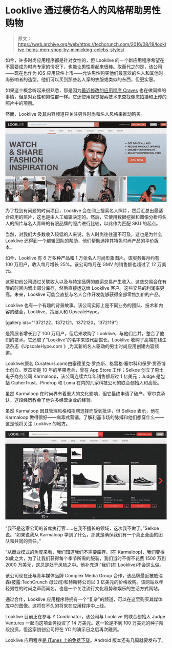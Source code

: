 # Looklive 通过模仿名人的风格帮助男性购物

> 原文：<https://web.archive.org/web/https://techcrunch.com/2016/08/19/looklive-helps-men-shop-by-mimicking-celebs-styles/>

如今，许多时尚应用程序都是针对女性的，但 Looklive 的一个新应用程序希望在不需要成为时尚专家的情况下，也能让男性看起来很棒。取而代之的是，该公司——现在也作为 iOS 应用软件上市——允许男性购买他们最喜欢的名人和其他时尚影响者的造型。他们可以买到那些名人穿的衣服或类似的东西，但更实惠。

如果这个概念听起来很熟悉，那是因为[最近修改的应用程序 Craves](https://web.archive.org/web/20230204224146/https://techcrunch.com/2016/08/11/craves-new-fashion-app-tells-you-what-the-celebs-are-wearing-and-finds-you-similar-items/) 也在做同样的事情，但是对女性和男性都一样。它还使用视觉搜索技术来查找像您拍摄和上传的照片中的项目。

然而，Looklive 及其内容频道只关注男性时尚和名人风格来推动购买。

![Screen Shot 2016-08-19 at 12.52.30 PM](img/776c16087906cb4038edd1a652d4bb2c.png)

为了找到有问题的时尚项目，Looklive 会在网上搜索名人照片，然后汇总出最适合应用的照片，这也是由人工编辑决定的。然后，它使用数据挖掘和图像分析将名人的照片与名人青睐的有限品牌的照片进行比较，以此作为匹配 SKU 的起点。

当然，对我们大多数收入较低的人来说，名人时尚往往遥不可及，这也是为什么 Looklive 还得到一个编辑团队的帮助，他们帮助选择其特色时尚产品的平价版本。

如今，Looklive 有 6 万多种产品和 1 万张名人时尚形象图片。该服务每月约有 100 万用户，收入每月增长 25%。该公司每月在 GMV 的销售额也超过了 12 万美元。

这家初创公司通过关联收入以及与特定品牌的直运交易产生收入，这些交易会在有限的时间内留出部分库存，然后直接运送给 Looklive 客户。这些交易的利润率更高。未来，Looklive 可能会直接与名人合作开发能够获得全部零售加价的产品。

Looklive 也有一个有趣的背景故事。该公司实际上是不同业务的团队、技术和内容的结合，Looklive、策展人和 UpscaleHype。

[gallery ids="1372122，1372121，1372120，1372119"]

是策展者增长到了 100 万用户，但后来收购了 Looklive，与他们合并，整合了他们的技术。它还取了“Looklive”的名字来取代副馆长。Looklive 收购了高端在线生活杂志《UpscaleHype.com 》,为其新的名人驱动的男士时尚应用创建内容频道。

Looklive(原名 Curateurs.com)由塞德里克·罗杰斯、格雷格·塞尔科和保罗·贾奇博士创立。罗杰斯是 10 年的苹果老兵，曾在 App Store 工作；Selkoe 创立了男士电子商务公司 Karmaloop，该公司连续六年年销售额超过 1 亿美元；Judge 是包括 CipherTrust、Pindrop 和 Luma 在内的几家科技公司的联合创始人和高管。

虽然 Karmaloop 在时尚界有着重大的文化影响，但它最终申请了破产。塞尔克承认，这段经历教会了他许多经营企业的经验。

虽然 Karmaloop 因其管理风格和招聘选择而受到批评，但 Selkoe 表示，他在 Karmaloop 做得很好——病毒式营销，了解利基市场的脉搏和他们想穿什么——这是他将关注 Looklive 的地方。

![Screen Shot 2016-08-19 at 12.55.19 PM](img/de194befb8f980726cfe9df9968066dd.png)

“我不是这家公司的首席执行官……在我不擅长的领域，这次我不做了。”Selkoe 说。“如果说我从 Karmaloop 学到了什么，那就是确保我们有一个真正全面的团队和共同的责任。”

“从商业模式的角度来看，我们知道我们不需要库存。[在 Karmaloop]，我们变得如此之大，为了让我们获得每个季节所需的服装，我们当时不得不花费 1500 万到 2000 万美元，这总是处于风险之中。他补充道:“我们(在 Looklive)不会这么做。

该公司现在还与青年媒体品牌 Complex Media Group 合作，该品牌最近被威瑞森(披露:TechCrunch 母公司)和赫斯特公司以 3 亿美元的价格收购。该网站以年轻男性的时尚之声而闻名，也是一个关注流行文化趋势和娱乐的生活方式网站。

通过合作，Looklive 应用程序将拥有一个“复杂”的频道，可以在这里购买其媒体库中的图像。这将在不久的将来在应用程序中上线。

Looklive 目前正在参与 Y Combinator，该公司与 Looklive 的联合创始人 Judge Ventures 一起向这项业务投资了 14 万美元。这一轮是不到 100 万美元的种子阶段投资，但这家初创公司将在 YC 的演示日之后再次融资。

Looklive 应用程序[是 iTunes 上的免费下载](https://web.archive.org/web/20230204224146/https://itunes.apple.com/app/apple-store/id978632650?mt=8)。Android 版本还有几周就要发布了。